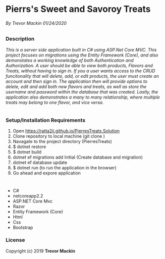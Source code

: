 # **Pierrs's Sweet and Savoroy Treats**

###### By Trevor Mackin 01/24/2020  

### **Description**

_This is a server side application built in C# using ASP.Net Core MVC. This project focuses on migrations using the Entity Framework (Core), and also demonstates a working knowledge of both Authentication and Authorization. A user should be able to view both products, Flavors and Treats, without having to sign in. If you a user wants access to the CRUD funcitonality that will delete, add, or edit products, the user must create an account and then sign in. The application then will provide options to delete, edit and add both new flavors and treats, as well as store the username and password within the database that was created. Lastly, the application also demonstrates a many to many relationship, where multiple treats may belong to one flavor, and vice versa._

#
###  **Setup/Installation Requirements**

1. Open https://ratta2ii.github.io/PierresTreats.Solution
2. Clone repository to local machine (git clone <repoName>)
3. Navagate to the project directory (PierresTreats)
4. $ dotnet restore
5. $ dotnet build 
6. dotnet ef migrations add Initial (Create database and migration)
7. dotnet ef database update
8. $ dotnet run (to run the application in the browser)
9. Go ahead and expore application

#
* C#
* netcoreapp2.2
* ASP.NET Core Mvc
* Razor
* Entity Framework (Core)
* Html
* Css
* Bootstrap

### **License**

Copyright (c) 2019 **Trevor Mackin**

